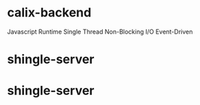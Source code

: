 # calix-backend

Javascript Runtime
Single Thread
Non-Blocking I/O
Event-Driven
# shingle-server
# shingle-server
